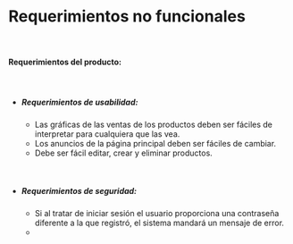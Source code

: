 # Requerimientos no funcionales
<br>

#### Requerimientos del producto:
<br>

 * ##### Requerimientos de usabilidad:
    * Las gráficas de las ventas de los productos deben ser fáciles de interpretar para cualquiera que las vea. 
    * Los anuncios de la página principal deben ser fáciles de cambiar.
    * Debe ser fácil editar, crear y eliminar productos. 

<br>

 * ##### Requerimientos de seguridad:

    * Si al tratar de iniciar sesión el usuario proporciona una contraseña diferente a la que registró, el sistema mandará un mensaje de error.
    *  

    